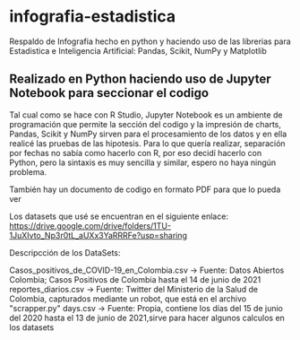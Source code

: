# infografia-estadistica
Respaldo de Infografia hecho en python y haciendo uso de las librerias para Estadistica e Inteligencia Artificial: Pandas, Scikit, NumPy y Matplotlib

## Realizado en Python haciendo uso de Jupyter Notebook para seccionar el codigo
Tal cual como se hace con R Studio, Jupyter Notebook es un ambiente de programación que permite la sección del codigo y la impresión de charts, Pandas, Scikit y NumPy sirven para el procesamiento de los datos y en ella realicé las pruebas de las hipotesis. Para lo que quería realizar, separación por fechas no sabía como hacerlo con R, por eso decidí hacerlo con Python, pero la sintaxis es muy sencilla y similar, espero no haya ningún problema.

También hay un documento de codigo en formato PDF para que lo pueda ver

Los datasets que usé se encuentran en el siguiente enlace: https://drive.google.com/drive/folders/1TU-1JuXIvto_Np3r0tL_aUXx3YaRRRFe?usp=sharing

Descripcción de los DataSets:

Casos_positivos_de_COVID-19_en_Colombia.csv -> Fuente: Datos Abiertos Colombia; Casos Positivos de Colombia hasta el 14 de junio de 2021
reportes_diarios.csv -> Fuente: Twitter del Ministerio de la Salud de Colombia, capturados mediante un robot, que está en el archivo "scrapper.py"
days.csv -> Fuente: Propia, contiene los días del 15 de junio del 2020 hasta el 13 de junio de 2021,sirve para hacer algunos calculos en los datasets
